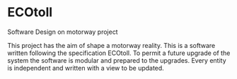 # ECOtoll
Software Design on motorway project

This project has the aim of shape a motorway reality.
This is a software written following the specification ECOtoll.
To permit a future upgrade of the system the software is modular and prepared to the upgrades.
Every entity is independent and written with a view to be updated. 



